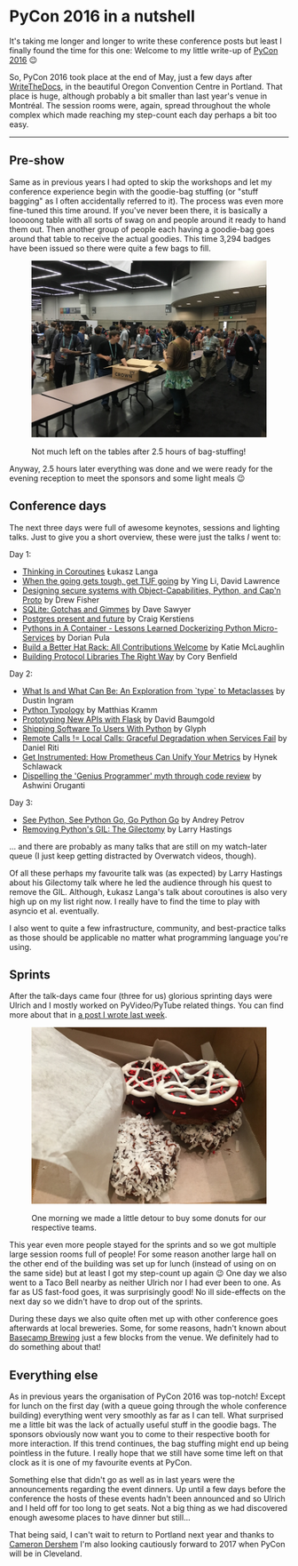 # PyCon 2016 in a nutshell

It's taking me longer and longer to write these conference posts but least I
finally found the time for this one: Welcome to my little write-up of
[PyCon 2016][] 😉

So, PyCon 2016 took place at the end of May, just a few days after
[WriteTheDocs][wtd], in the beautiful Oregon Convention Centre in Portland. That
place is huge, although probably a bit smaller than last year's venue in
Montréal. The session rooms were, again, spread throughout the whole complex
which made reaching my step-count each day perhaps a bit too easy.

----------------


## Pre-show

Same as in previous years I had opted to skip the workshops and let my
conference experience begin with the goodie-bag stuffing (or "stuff bagging" as
I often accidentally referred to it). The process was even more fine-tuned this
time around. If you've never been there, it is basically a looooong table with
all sorts of swag on and people around it ready to hand them out. Then another
group of people each having a goodie-bag goes around that table to receive the
actual goodies. This time 3,294 badges have been issued so there were quite a
few bags to fill.

<figure>
<img src="bag-stuffing-aftermath.jpg" alt="" />
<figcaption><p>Not much left on the tables after 2.5 hours of bag-stuffing!</p></figcaption>
</figure>

Anyway, 2.5 hours later everything was done and we were ready
for the evening reception to meet the sponsors and some light meals 😉


## Conference days

The next three days were full of awesome keynotes, sessions and lighting
talks. Just to give you a short overview, these were just the talks *I* went to:

Day 1:

* [Thinking in Coroutines][co] Łukasz Langa
* [When the going gets tough, get TUF going][tuf] by Ying Li, David Lawrence
* [Designing secure systems with Object-Capabilities, Python, and Cap'n Proto][cap]
  by Drew Fisher
* [SQLite: Gotchas and Gimmes][sql] by Dave Sawyer
* [Postgres present and future][post] by Craig Kerstiens
* [Pythons in A Container - Lessons Learned Dockerizing Python Micro-Services][dock]
  by Dorian Pula
* [Build a Better Hat Rack: All Contributions Welcome][hat] by Katie McLaughlin
* [Building Protocol Libraries The Right Way][prot] by Cory Benfield

Day 2:

* [What Is and What Can Be: An Exploration from \`type\` to Metaclasses][mcl] by Dustin Ingram
* [Python Typology][typ] by Matthias Kramm
* [Prototyping New APIs with Flask][fapi] by David Baumgold
* [Shipping Software To Users With Python][ship] by Glyph
* [Remote Calls != Local Calls: Graceful Degradation when Services Fail][rem] by Daniel Riti
* [Get Instrumented: How Prometheus Can Unify Your Metrics][prom] by Hynek Schlawack
* [Dispelling the 'Genius Programmer' myth through code review][gen] by Ashwini Oruganti

Day 3:

* [See Python, See Python Go, Go Python Go][go] by Andrey Petrov
* [Removing Python's GIL: The Gilectomy][gil] by Larry Hastings

... and there are probably as many talks that are still on my watch-later
queue (I just keep getting distracted by Overwatch videos, though).

Of all these perhaps my favourite talk was (as expected) by Larry Hastings about
his Gilectomy talk where he led the audience through his quest to remove the
GIL. Although, Łukasz Langa's talk about coroutines is also very high up on my
list right now. I really have to find the time to play with asyncio et
al. eventually.

I also went to quite a few infrastructure, community, and best-practice talks as
those should be applicable no matter what programming language you're using.


## Sprints

After the talk-days came four (three for us) glorious sprinting days were Ulrich
and I mostly worked on PyVideo/PyTube related things. You can find more about
that in [a post I wrote last week][pytube].

<figure>
<img src="donuts.jpg" alt="" />
<figcaption><p>One morning we made a little detour to buy some donuts for our
respective teams.</p></figcaption>
</figure>

This year even more people stayed for the sprints and so we got multiple large
session rooms full of people! For some reason another large hall on the other
end of the building was set up for lunch (instead of using on on the same side)
but at least I got my step-count up again 😉 One day we also went to a Taco Bell
nearby as neither Ulrich nor I had ever been to one. As far as US fast-food
goes, it was surprisingly good! No ill side-effects on the next day so we
didn't have to drop out of the sprints.

During these days we also quite often met up with other conference goes
afterwards at local breweries. Some, for some reasons, hadn't known about
[Basecamp Brewing][] just a few blocks from the venue. We definitely had to do
something about that!


## Everything else

As in previous years the organisation of PyCon 2016 was top-notch! Except for
lunch on the first day (with a queue going through the whole conference
building) everything went very smoothly as far as I can tell. What surprised me
a little bit was the lack of actually useful stuff in the goodie bags. The
sponsors obviously now want you to come to their respective booth for more
interaction. If this trend continues, the bag stuffing might end up being
pointless in the future. I really hope that we still have some time left on that
clock as it is one of my favourite events at PyCon.

Something else that didn't go as well as in last years were the announcements
regarding the event dinners. Up until a few days before the conference the hosts
of these events hadn't been announced and so Ulrich and I held off for too long
to get seats. Not a big thing as we had discovered enough awesome places to have
dinner but still...

That being said, I can't wait to return to Portland next year and thanks to
[Cameron Dershem][] I'm also looking cautiously forward to 2017 when PyCon will
be in Cleveland.


[co]: https://us.pycon.org/2016/schedule/presentation/1801/
[tuf]: https://us.pycon.org/2016/schedule/presentation/2187/
[cap]: https://us.pycon.org/2016/schedule/presentation/2248/
[sql]: https://us.pycon.org/2016/schedule/presentation/1858/
[post]: https://us.pycon.org/2016/schedule/presentation/1963/
[dock]: https://us.pycon.org/2016/schedule/presentation/2096/
[hat]: https://us.pycon.org/2016/schedule/presentation/1584/
[prot]: https://us.pycon.org/2016/schedule/presentation/1743/
[mcl]: https://us.pycon.org/2016/schedule/presentation/2138/
[typ]: https://us.pycon.org/2016/schedule/presentation/1603/
[fapi]: https://us.pycon.org/2016/schedule/presentation/1694/
[ship]: https://us.pycon.org/2016/schedule/presentation/2122/
[rem]: https://us.pycon.org/2016/schedule/presentation/2027/
[prom]: https://us.pycon.org/2016/schedule/presentation/1601/
[gen]: https://us.pycon.org/2016/schedule/presentation/1965/
[go]: https://us.pycon.org/2016/schedule/presentation/1633/
[gil]: https://us.pycon.org/2016/schedule/presentation/2101/
[pytube]: https://zerokspot.com/weblog/2016/06/14/hello-pytube/
[cameron dershem]: http://pinkhatbeard.com/
[pycon 2016]: https://us.pycon.org/2016/
[wtd]: https://zerokspot.com/weblog/2016/06/08/writethedocs-2016/
[basecamp brewing]: http://basecampbrewingco.com/
